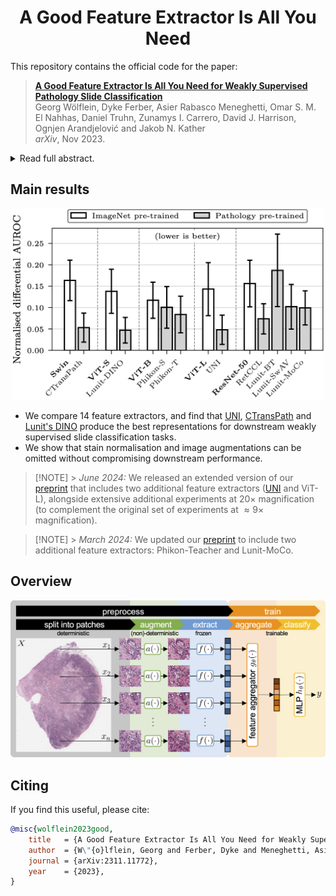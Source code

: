 <div align="center">
<h1>A Good Feature Extractor Is All You Need</h1>
</div>

This repository contains the official code for the paper:

> [**A Good Feature Extractor Is All You Need for Weakly Supervised Pathology Slide Classification**](https://arxiv.org/abs/2311.11772)  
> Georg Wölflein, Dyke Ferber, Asier Rabasco Meneghetti, Omar S. M. El Nahhas, Daniel Truhn, Zunamys I. Carrero, David J. Harrison, Ognjen Arandjelović and Jakob N. Kather  
> _arXiv_, Nov 2023.

<details>
<summary>Read full abstract.</summary>
Stain normalisation is thought to be a crucial preprocessing step in computational pathology pipelines. We question this belief in the context of weakly supervised whole slide image classification, motivated by the emergence of powerful feature extractors trained using self-supervised learning on diverse pathology datasets. To this end, we performed the most comprehensive evaluation of publicly available pathology feature extractors to date, involving more than 8,000 training runs across nine tasks, five datasets, three downstream architectures, and various preprocessing setups. Notably, we find that omitting stain normalisation and image augmentations does not compromise downstream slide-level classification performance, while incurring substantial savings in memory and compute. Using a new evaluation metric that facilitates relative downstream performance comparison, we identify the best publicly available extractors, and show that their latent spaces are remarkably robust to variations in stain and augmentations like rotation. Contrary to previous patch-level benchmarking studies, our approach emphasises clinical relevance by focusing on slide-level biomarker prediction tasks in a weakly supervised setting with external validation cohorts. Our findings stand to streamline digital pathology workflows by minimising preprocessing needs and informing the selection of feature extractors.
</details>

## Main results

<center><img src="https://github.com/georg-wolflein/good-features/raw/master/assets/performance_comparison.png" width="500"></img></center>

- We compare 14 feature extractors, and find that [UNI](https://www.nature.com/articles/s41591-024-02857-3), [CTransPath](https://github.com/Xiyue-Wang/TransPath) and [Lunit's DINO](https://github.com/lunit-io/benchmark-ssl-pathology) produce the best representations for downstream weakly supervised slide classification tasks.
- We show that stain normalisation and image augmentations can be omitted without compromising downstream performance.

> [!NOTE] > _June 2024:_ We released an extended version of our [preprint](https://arxiv.org/abs/2311.11772v5) that includes two additional feature extractors ([UNI](https://www.nature.com/articles/s41591-024-02857-3) and ViT-L), alongside extensive additional experiments at $20\times$ magnification (to complement the original set of experiments at $\approx 9\times$ magnification).

> [!NOTE] > _March 2024:_ We updated our [preprint](https://arxiv.org/abs/2311.11772v4) to include two additional feature extractors: Phikon-Teacher and Lunit-MoCo.

## Overview

![](assets/overview.png)

## Citing

If you find this useful, please cite:

```bibtex
@misc{wolflein2023good,
    title   = {A Good Feature Extractor Is All You Need for Weakly Supervised Pathology Slide Classification},
    author  = {W\"{o}lflein, Georg and Ferber, Dyke and Meneghetti, Asier Rabasco and El Nahhas, Omar S. M. and Truhn, Daniel and Carrero, Zunamys I. and Harrison, David J. and Arandjelovi\'{c}, Ognjen and Kather, Jakob N.},
    journal = {arXiv:2311.11772},
    year    = {2023},
}
```
